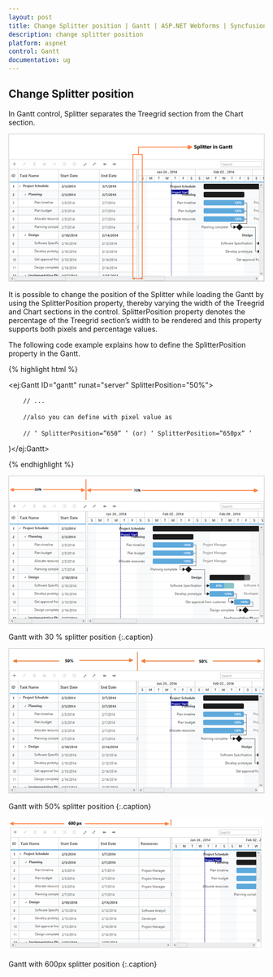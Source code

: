 ```yaml
---
layout: post
title: Change Splitter position | Gantt | ASP.NET Webforms | Syncfusion
description: change splitter position
platform: aspnet
control: Gantt
documentation: ug
---
```


## Change Splitter position

In Gantt control, Splitter separates the Treegrid section from the Chart section. 

 ![C:/Users/labuser/Desktop/splitter.png](Change-Splitter-position_images/Change-Splitter-position_img1.png) 



It is possible to change the position of the Splitter while loading the Gantt by using the SplitterPosition property, thereby varying the width of the Treegrid and Chart sections in the control.  SplitterPosition property denotes the percentage of the Treegrid section’s width to be rendered and this property supports both pixels and percentage values.

The following code example explains how to define the SplitterPosition property in the Gantt.





{% highlight html %}



<ej:Gantt ID="gantt" runat="server" SplitterPosition="50%">

        // ...

        //also you can define with pixel value as 

        // ‘ SplitterPosition=”650” ’ (or) ‘ SplitterPosition=”650px” ’

)</ej:Gantt>



{% endhighlight %}



![](Change-Splitter-position_images/Change-Splitter-position_img2.png) 


Gantt with 30 % splitter position
{:.caption}




![](Change-Splitter-position_images/Change-Splitter-position_img3.png) 

Gantt with 50% splitter position
{:.caption}

![](Change-Splitter-position_images/Change-Splitter-position_img4.png)

Gantt with 600px splitter position
{:.caption}



